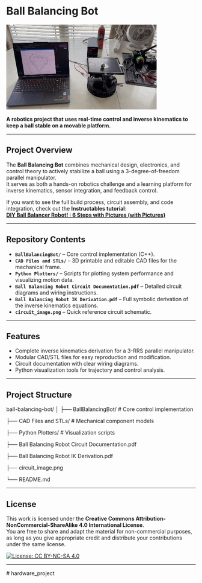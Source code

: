 # Ball Balancing Bot

![Ball Balancing Bot Demo](ball-balancing-demo.gif)

**A robotics project that uses real-time control and inverse kinematics to keep a ball stable on a movable platform.**

---

## Project Overview

The **Ball Balancing Bot** combines mechanical design, electronics, and control theory to actively stabilize a ball using a 3-degree-of-freedom parallel manipulator.  
It serves as both a hands-on robotics challenge and a learning platform for inverse kinematics, sensor integration, and feedback control.

If you want to see the full build process, circuit assembly, and code integration, check out the **Instructables tutorial**:  
[**DIY Ball Balancer Robot! : 6 Steps with Pictures (with Pictures)**](https://www.instructables.com/Lets-Make-a-Ball-Balancer-Robot/)

---

## Repository Contents

- **`BallBalancingBot/`** – Core control implementation (C++).
- **`CAD Files and STLs/`** – 3D printable and editable CAD files for the mechanical frame.
- **`Python Plotters/`** – Scripts for plotting system performance and visualizing motion data.
- **`Ball Balancing Robot Circuit Documentation.pdf`** – Detailed circuit diagrams and wiring instructions.
- **`Ball Balancing Robot IK Derivation.pdf`** – Full symbolic derivation of the inverse kinematics equations.
- **`circuit_image.png`** – Quick reference circuit schematic.

---

## Features

- Complete inverse kinematics derivation for a 3-RRS parallel manipulator.
- Modular CAD/STL files for easy reproduction and modification.
- Circuit documentation with clear wiring diagrams.
- Python visualization tools for trajectory and control analysis.

---

## Project Structure

ball-balancing-bot/
│
├── BallBalancingBot/ # Core control implementation

├── CAD Files and STLs/ # Mechanical component models

├── Python Plotters/ # Visualization scripts

├── Ball Balancing Robot Circuit Documentation.pdf

├── Ball Balancing Robot IK Derivation.pdf

├── circuit_image.png

└── README.md

---

## License

This work is licensed under the **Creative Commons Attribution-NonCommercial-ShareAlike 4.0 International License**.  
You are free to share and adapt the material for non-commercial purposes, as long as you give appropriate credit and distribute your contributions under the same license.

[![License: CC BY-NC-SA 4.0](https://licensebuttons.net/l/by-nc-sa/4.0/88x31.png)](https://creativecommons.org/licenses/by-nc-sa/4.0/)

---
#   h a r d w a r e _ p r o j e c t 
 
 